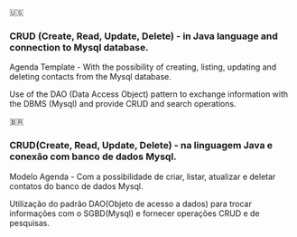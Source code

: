 🇺🇸
### CRUD (Create, Read, Update, Delete) - in Java language and connection to Mysql database.

Agenda Template - With the possibility of creating, listing, updating and deleting contacts from the Mysql database.

Use of the DAO (Data Access Object) pattern to exchange information with the DBMS (Mysql) and provide CRUD and search operations.
 
 
 🇧🇷

### CRUD(Create, Read, Update, Delete) - na linguagem Java e conexão com banco de dados Mysql.

Modelo Agenda - Com a possibilidade de criar, listar, atualizar e deletar contatos do banco de dados Mysql.

Utilização do padrão DAO(Objeto de acesso a dados) para trocar informações com o SGBD(Mysql) e fornecer operações CRUD e de pesquisas.
